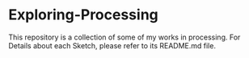 # Exploring-Processing

This repository is a collection of some of my works in processing. For Details about each Sketch, please refer to its README.md file.
